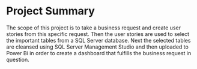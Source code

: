 # Project Summary
The scope of this project is to take a business request and create user stories from this specific request.
Then the user stories are used to select the important tables from a SQL Server database. Next the selected
tables are cleansed using SQL Server Management Studio and then uploaded to Power Bi in order to create a 
dashboard that fulfills the business request in question.

